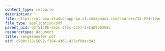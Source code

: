 ```yaml
---
content_type: resource
description: ''
file: https://ol-ocw-studio-app-qa.s3.amazonaws.com/courses/15-974-leadership-lab-spring-2003/c930c1225692f104a362425ef8dacd42_sengekauefer.pdf
file_type: application/pdf
parent_uid: d2f51c0b-e52c-3f5c-3557-2a1ab930368c
resourcetype: Document
title: sengekauefer.pdf
uid: c930c122-5692-f104-a362-425ef8dacd42
---
```

